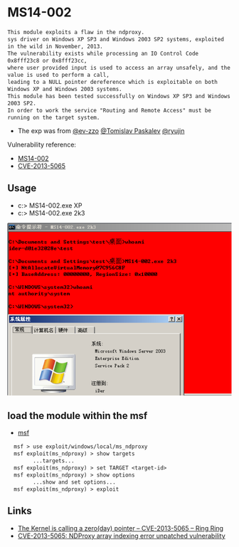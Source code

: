 # MS14-002 

```
This module exploits a flaw in the ndproxy.
sys driver on Windows XP SP3 and Windows 2003 SP2 systems, exploited in the wild in November, 2013. 
The vulnerability exists while processing an IO Control Code 0x8fff23c8 or 0x8fff23cc, 
where user provided input is used to access an array unsafely, and the value is used to perform a call, 
leading to a NULL pointer dereference which is exploitable on both Windows XP and Windows 2003 systems. 
This module has been tested successfully on Windows XP SP3 and Windows 2003 SP2.
In order to work the service "Routing and Remote Access" must be running on the target system.
```
- The exp was from [@ev-zzo](https://github.com/dev-zzo/exploits-nt-privesc/blob/master/MS14-002/MS14-002.c)  [@Tomislav Paskalev](https://www.exploit-db.com/exploits/37732/)  [@ryujin](https://www.exploit-db.com/exploits/30014/)

Vulnerability reference:
 * [MS14-002](https://technet.microsoft.com/library/security/ms14-002)
 * [CVE-2013-5065](https://www.exploit-db.com/exploits/39446/)


## Usage
- c:\> MS14-002.exe XP
- c:\> MS14-002.exe 2k3

![win2003](win2003.png)

## load the module within the msf
- [msf](https://www.rapid7.com/db/modules/exploit/windows/local/ms_ndproxy)

```
  msf > use exploit/windows/local/ms_ndproxy
  msf exploit(ms_ndproxy) > show targets
        ...targets...
  msf exploit(ms_ndproxy) > set TARGET <target-id>
  msf exploit(ms_ndproxy) > show options
        ...show and set options...
  msf exploit(ms_ndproxy) > exploit

```
## Links

- [The Kernel is calling a zero(day) pointer – CVE-2013-5065 – Ring Ring](https://www.trustwave.com/Resources/SpiderLabs-Blog/The-Kernel-is-calling-a-zero(day)-pointer-–-CVE-2013-5065-–-Ring-Ring/)
- [CVE-2013-5065: NDProxy array indexing error unpatched vulnerability](https://labs.portcullis.co.uk/blog/cve-2013-5065-ndproxy-array-indexing-error-unpatched-vulnerability/)

